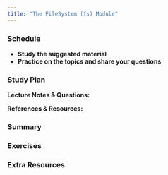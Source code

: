 ```yaml
---
title: "The FileSystem (fs) Module"
---
```


### Schedule

  - **Study the suggested material**
  - **Practice on the topics and share your questions**

### Study Plan

  **Lecture Notes & Questions:**

  **References & Resources:**

### Summary

### Exercises

### Extra Resources